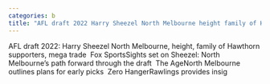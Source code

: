 ```yaml
---
categories: b
title: "AFL draft 2022 Harry Sheezel North Melbourne height family of Hawthorn supporters mega trade  Fox Sports"
---
```

AFL draft 2022: Harry Sheezel North Melbourne, height, family of Hawthorn supporters, mega trade&nbsp;&nbsp;Fox SportsSights set on Sheezel: North Melbourne’s path forward through the draft&nbsp;&nbsp;The AgeNorth Melbourne outlines plans for early picks&nbsp;&nbsp;Zero HangerRawlings provides insig